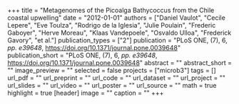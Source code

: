 +++
title = "Metagenomes of the Picoalga Bathycoccus from the Chile coastal upwelling"
date = "2012-01-01"
authors = ["Daniel Vaulot", "Cecile Lepere", "Eve Toulza", "Rodrigo de la Iglesia", "Julie Poulain", "Frederic Gaboyer", "Herve Moreau", "Klaas Vandepoele", "Osvaldo Ulloa", "Frederick Gavory", "et al."]
publication_types = ["2"]
publication = "PLoS ONE, (7), 6, _pp. e39648_, https://doi.org/10.1371/journal.pone.0039648"
publication_short = "PLoS ONE, (7), 6, _pp. e39648_, https://doi.org/10.1371/journal.pone.0039648"
abstract = ""
abstract_short = ""
image_preview = ""
selected = false
projects = ["microb3"]
tags = []
url_pdf = ""
url_preprint = ""
url_code = ""
url_dataset = ""
url_project = ""
url_slides = ""
url_video = ""
url_poster = ""
url_source = ""
math = true
highlight = true
[header]
image = ""
caption = ""
+++
